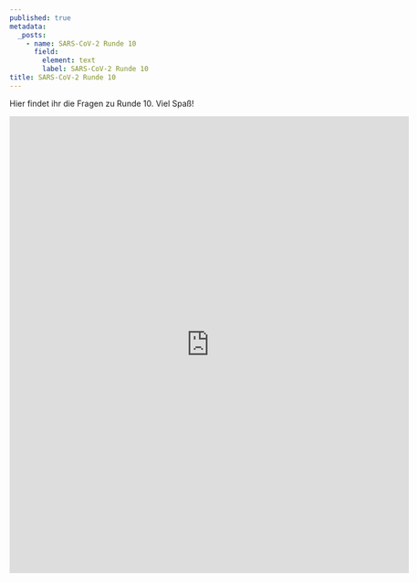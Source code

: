```yaml
---
published: true
metadata:
  _posts:
    - name: SARS-CoV-2 Runde 10
      field:
        element: text
        label: SARS-CoV-2 Runde 10
title: SARS-CoV-2 Runde 10
---
```

Hier findet ihr die Fragen zu Runde 10. Viel Spaß!

<iframe src="https://forms.gle/FTVvnpxGeGQpJ5vR6" width="700" height="800" frameborder="0" marginheight="0" marginwidth="10"></iframe>
